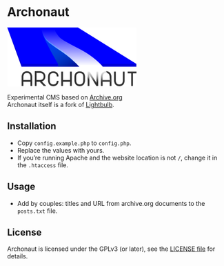 # Archonaut

![Archonaut logo](/ui/img/archonaut-logo.png)

Experimental CMS based on [Archive.org](http://archive.org/)  
Archonaut itself is a fork of [Lightbulb](https://github.com/lisezmoi/lightbulb).

## Installation

- Copy `config.example.php` to `config.php`.
- Replace the values with yours.
- If you’re running Apache and the website location is not `/`, change it in the `.htaccess` file.

## Usage

- Add by couples: titles and URL from archive.org documents to the `posts.txt` file.

## License

Archonaut is licensed under the GPLv3 (or later), see the [LICENSE file](https://github.com/lisezmoi/lightbulb/blob/master/LICENSE) for details.
